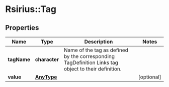 # Rsirius::Tag


## Properties
Name | Type | Description | Notes
------------ | ------------- | ------------- | -------------
**tagName** | **character** | Name of the tag as defined by the corresponding TagDefinition  Links tag object to their definition. | 
**value** | [**AnyType**](.md) |  | [optional] 


